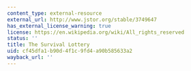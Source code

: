 ```yaml
---
content_type: external-resource
external_url: http://www.jstor.org/stable/3749647
has_external_license_warning: true
license: https://en.wikipedia.org/wiki/All_rights_reserved
status: ''
title: The Survival Lottery
uid: cf45dfa1-b90d-4f1c-9fd4-a90b585633a2
wayback_url: ''
---
```

